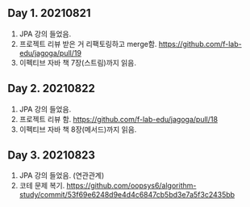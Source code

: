 ## Day 1. 20210821

1. JPA 강의 들었음.
2. 프로젝트 리뷰 받은 거 리팩토링하고 merge함.
https://github.com/f-lab-edu/jagoga/pull/19
3. 이펙티브 자바 책 7장(스트림)까지 읽음.

## Day 2. 20210822

1. JPA 강의 들었음.
2. 프로젝트 리뷰 함.
https://github.com/f-lab-edu/jagoga/pull/18
3. 이펙티브 자바 책 8장(메서드)까지 읽음.

## Day 3. 20210823

1. JPA 강의 들었음. (연관관계)
2. 코테 문제 복기.
https://github.com/oopsys6/algorithm-study/commit/53f69e6248d9e4d4c6847cb5bd3e7a5f3c2435bb
